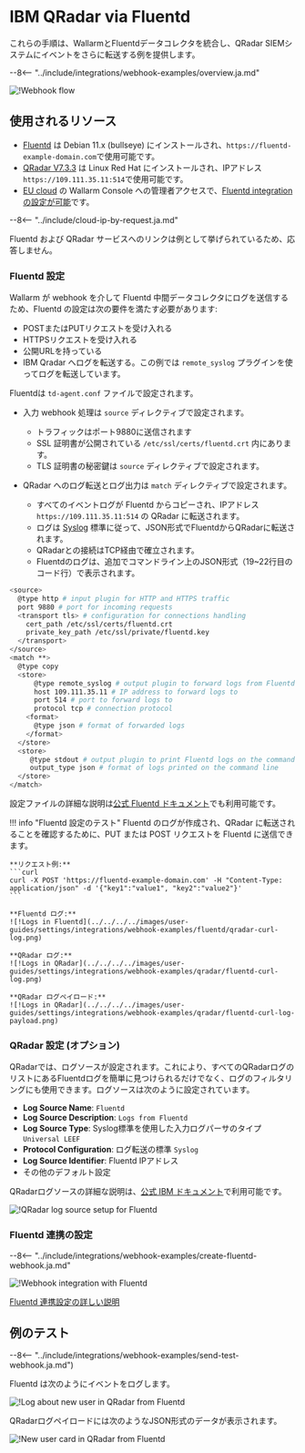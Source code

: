 # IBM QRadar via Fluentd

これらの手順は、WallarmとFluentdデータコレクタを統合し、QRadar SIEMシステムにイベントをさらに転送する例を提供します。

--8<-- "../include/integrations/webhook-examples/overview.ja.md"

![!Webhook flow](../../../../images/user-guides/settings/integrations/webhook-examples/fluentd/qradar-scheme.png)

## 使用されるリソース

* [Fluentd](#fluentd-configuration) は Debian 11.x (bullseye) にインストールされ、`https://fluentd-example-domain.com`で使用可能です。
* [QRadar V7.3.3](#qradar-configuration-optional) は Linux Red Hat にインストールされ、IPアドレス `https://109.111.35.11:514`で使用可能です。
* [EU cloud](https://my.wallarm.com) の Wallarm Console への管理者アクセスで、[Fluentd integration の設定が可能](#configuration-of-fluentd-integration)です。

--8<-- "../include/cloud-ip-by-request.ja.md"

Fluentd および QRadar サービスへのリンクは例として挙げられているため、応答しません。

### Fluentd 設定

Wallarm が webhook を介して Fluentd 中間データコレクタにログを送信するため、Fluentd の設定は次の要件を満たす必要があります:

* POSTまたはPUTリクエストを受け入れる
* HTTPSリクエストを受け入れる
* 公開URLを持っている
* IBM Qradar へログを転送する。この例では `remote_syslog` プラグインを使ってログを転送しています。

Fluentdは `td-agent.conf` ファイルで設定されます。

* 入力 webhook 処理は `source` ディレクティブで設定されます。
    * トラフィックはポート9880に送信されます
    * SSL 証明書が公開されている `/etc/ssl/certs/fluentd.crt` 内にあります。
    * TLS 証明書の秘密鍵は `source` ディレクティブで設定されます。

* QRadar へのログ転送とログ出力は `match` ディレクティブで設定されます。
    * すべてのイベントログが Fluentd からコピーされ、IPアドレス `https://109.111.35.11:514` の QRadar に転送されます。
    * ログは [Syslog](https://en.wikipedia.org/wiki/Syslog) 標準に従って、JSON形式でFluentdからQRadarに転送されます。
    * QRadarとの接続はTCP経由で確立されます。
    * Fluentdのログは、追加でコマンドライン上のJSON形式（19~22行目のコード行）で表示されます。

```bash linenums="1"
<source>
  @type http # input plugin for HTTP and HTTPS traffic
  port 9880 # port for incoming requests
  <transport tls> # configuration for connections handling
    cert_path /etc/ssl/certs/fluentd.crt
    private_key_path /etc/ssl/private/fluentd.key
  </transport>
</source>
<match **>
  @type copy
  <store>
      @type remote_syslog # output plugin to forward logs from Fluentd via Syslog
      host 109.111.35.11 # IP address to forward logs to
      port 514 # port to forward logs to
      protocol tcp # connection protocol
    <format>
      @type json # format of forwarded logs
    </format>
  </store>
  <store>
     @type stdout # output plugin to print Fluentd logs on the command line
     output_type json # format of logs printed on the command line
  </store>
</match>
```

設定ファイルの詳細な説明は[公式 Fluentd ドキュメント](https://docs.fluentd.org/configuration/config-file)でも利用可能です。

!!! info "Fluentd 設定のテスト"
    Fluentd のログが作成され、QRadar に転送されることを確認するために、PUT または POST リクエストを Fluentd に送信できます。

    **リクエスト例:**
    ```curl
    curl -X POST 'https://fluentd-example-domain.com' -H "Content-Type: application/json" -d '{"key1":"value1", "key2":"value2"}'
    ```

    **Fluentd ログ:**
    ![!Logs in Fluentd](../../../../images/user-guides/settings/integrations/webhook-examples/fluentd/qradar-curl-log.png)

    **QRadar ログ:**
    ![!Logs in QRadar](../../../../images/user-guides/settings/integrations/webhook-examples/qradar/fluentd-curl-log.png)

    **QRadar ログペイロード:**
    ![!Logs in QRadar](../../../../images/user-guides/settings/integrations/webhook-examples/qradar/fluentd-curl-log-payload.png)

### QRadar 設定 (オプション)

QRadarでは、ログソースが設定されます。これにより、すべてのQRadarログのリストにあるFluentdログを簡単に見つけられるだけでなく、ログのフィルタリングにも使用できます。ログソースは次のように設定されています。

* **Log Source Name**: `Fluentd`
* **Log Source Description**: `Logs from Fluentd`
* **Log Source Type**: Syslog標準を使用した入力ログパーサのタイプ `Universal LEEF`
* **Protocol Configuration**: ログ転送の標準 `Syslog`
* **Log Source Identifier**: Fluentd IPアドレス
* その他のデフォルト設定

QRadarログソースの詳細な説明は、[公式 IBM ドキュメント](https://www.ibm.com/support/knowledgecenter/en/SS42VS_DSM/com.ibm.dsm.doc/b_dsm_guide.pdf?origURL=SS42VS_DSM/b_dsm_guide.pdf)で利用可能です。

![!QRadar log source setup for Fluentd](../../../../images/user-guides/settings/integrations/webhook-examples/qradar/fluentd-setup.png) 

### Fluentd 連携の設定

--8<-- "../include/integrations/webhook-examples/create-fluentd-webhook.ja.md"

![!Webhook integration with Fluentd](../../../../images/user-guides/settings/integrations/add-fluentd-integration.png)

[Fluentd 連携設定の詳しい説明](../fluentd.md)

## 例のテスト

--8<-- "../include/integrations/webhook-examples/send-test-webhook.ja.md")

Fluentd は次のようにイベントをログします。

![!Log about new user in QRadar from Fluentd](../../../../images/user-guides/settings/integrations/webhook-examples/fluentd/qradar-user-log.png)

QRadarログペイロードには次のようなJSON形式のデータが表示されます。

![!New user card in QRadar from Fluentd](../../../../images/user-guides/settings/integrations/webhook-examples/qradar/fluentd-user.png)